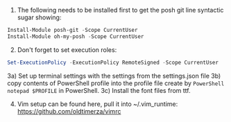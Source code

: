 1) The following needs to be installed first to get the posh git line syntactic sugar showing:

```PowerShell
Install-Module posh-git -Scope CurrentUser
Install-Module oh-my-posh -Scope CurrentUser
```


2) Don't forget to set execution roles:
```PowerShell
Set-ExecutionPolicy -ExecutionPolicy RemoteSigned -Scope CurrentUser
```

3a) Set up terminal settings with the settings from the settings.json file
3b) copy contents of PowerShell profile into the profile file create by ```PowerShell notepad $PROFILE``` in PowerShell.
3c) Install the font files from ttf.

4) Vim setup can be found here, pull it into ~/.vim_runtime:
https://github.com/oldtimerza/vimrc

